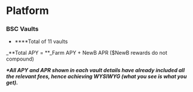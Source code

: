 # Platform

### **BSC Vaults**

* **​**Total of 11 vaults

_**Total APY = **_Farm APY + NewB APR ($NewB rewards do not compound)

_**\*All APY and APR shown in each vault details have already included all the relevant fees, hence achieving WYSIWYG (what you see is what you get).**_
